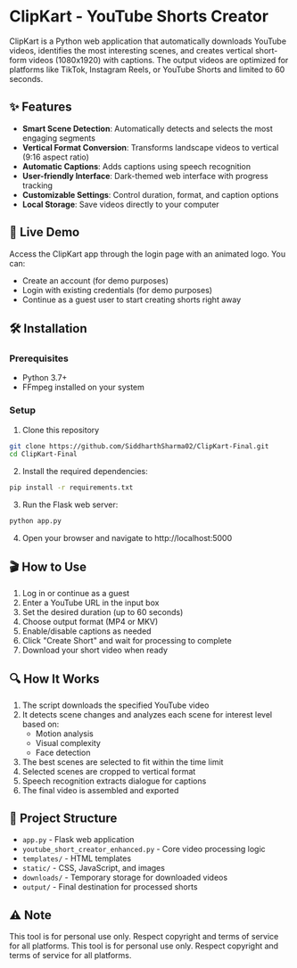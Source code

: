 # ClipKart - YouTube Shorts Creator

ClipKart is a Python web application that automatically downloads YouTube videos, identifies the most interesting scenes, and creates vertical short-form videos (1080x1920) with captions. The output videos are optimized for platforms like TikTok, Instagram Reels, or YouTube Shorts and limited to 60 seconds.

## ✨ Features

- **Smart Scene Detection**: Automatically detects and selects the most engaging segments
- **Vertical Format Conversion**: Transforms landscape videos to vertical (9:16 aspect ratio)
- **Automatic Captions**: Adds captions using speech recognition
- **User-friendly Interface**: Dark-themed web interface with progress tracking
- **Customizable Settings**: Control duration, format, and caption options
- **Local Storage**: Save videos directly to your computer

## 🚀 Live Demo

Access the ClipKart app through the login page with an animated logo. You can:
- Create an account (for demo purposes)
- Login with existing credentials (for demo purposes) 
- Continue as a guest user to start creating shorts right away

## 🛠️ Installation

### Prerequisites

- Python 3.7+
- FFmpeg installed on your system

### Setup

1. Clone this repository
```bash
git clone https://github.com/SiddharthSharma02/ClipKart-Final.git
cd ClipKart-Final
```

2. Install the required dependencies:
```bash
pip install -r requirements.txt
```

3. Run the Flask web server:
```bash
python app.py
```

4. Open your browser and navigate to http://localhost:5000

## 🎬 How to Use

1. Log in or continue as a guest
2. Enter a YouTube URL in the input box
3. Set the desired duration (up to 60 seconds)
4. Choose output format (MP4 or MKV)
5. Enable/disable captions as needed
6. Click "Create Short" and wait for processing to complete
7. Download your short video when ready

## 🔍 How It Works

1. The script downloads the specified YouTube video
2. It detects scene changes and analyzes each scene for interest level based on:
   - Motion analysis
   - Visual complexity
   - Face detection
3. The best scenes are selected to fit within the time limit
4. Selected scenes are cropped to vertical format
5. Speech recognition extracts dialogue for captions
6. The final video is assembled and exported

## 📂 Project Structure

- `app.py` - Flask web application
- `youtube_short_creator_enhanced.py` - Core video processing logic
- `templates/` - HTML templates
- `static/` - CSS, JavaScript, and images
- `downloads/` - Temporary storage for downloaded videos
- `output/` - Final destination for processed shorts

## ⚠️ Note

This tool is for personal use only. Respect copyright and terms of service for all platforms. 
This tool is for personal use only. Respect copyright and terms of service for all platforms. 